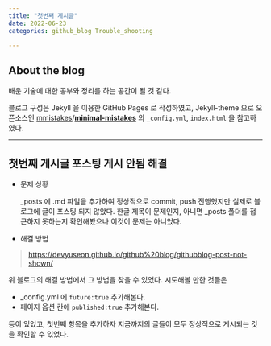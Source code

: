 ```yaml
---
title: "첫번째 게시글"
date: 2022-06-23
categories: github_blog Trouble_shooting

---
```



## About the blog

배운 기술에 대한 공부와 정리를 하는 공간이 될 것 같다.

블로그 구성은 Jekyll 을 이용한 GitHub Pages 로 작성하였고, Jekyll-theme 으로 오픈소스인 [mmistakes](https://github.com/mmistakes)/**[minimal-mistakes](https://github.com/mmistakes/minimal-mistakes)** 의 `_config.yml`, `index.html` 을 참고하였다.

- - -

## 첫번째 게시글 포스팅 게시 안됨 해결

- 문제 상황

  _posts 에 .md 파일을 추가하여 정상적으로 commit, push 진행했지만 실제로 블로그에 글이 포스팅 되지 않았다. 한글 제목이 문제인지, 아니면 _posts 폴더를 접근하지 못하는지 확인해봤으나 이것이 문제는 아니었다.

- 해결 방법

> https://devyuseon.github.io/github%20blog/githubblog-post-not-shown/

  위 블로그의 해결 방법에서 그 방법을 찾을 수 있었다. 시도해볼 만한 것들은

  - _config.yml 에 `future:true` 추가해본다.
  - 페이지 옵션 칸에 `published:true` 추가해본다.

  등이 있었고, 첫번째 항목을 추가하자 지금까지의 글들이 모두 정상적으로 게시되는 것을 확인할 수 있었다.
